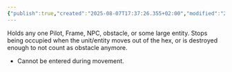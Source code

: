 ```yaml
---
{"publish":true,"created":"2025-08-07T17:37:26.355+02:00","modified":"2025-08-07T18:41:47.052+02:00","cssclasses":""}
---
```


Holds any one Pilot, Frame, NPC, obstacle, or some large entity. Stops being occupied when the unit/entity moves out of the hex, or is destroyed enough to not count as obstacle anymore.
- Cannot be entered during movement.